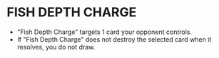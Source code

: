 
# FISH DEPTH CHARGE

*   "Fish Depth Charge" targets 1 card your opponent controls.
*   If "Fish Depth Charge" does not destroy the selected card when it resolves, you do not draw.

  